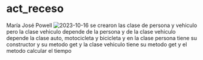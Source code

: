 # act_receso
María José Powell 
![2023-10-16](https://github.com/mjosepc/act_receso/assets/142420543/7d78f29f-58da-49b7-bd5c-b6e940571b6f)
se crearon las clase de persona y vehiculo pero la clase vehiculo depende de la persona y de la clase vehiculo depende la clase auto, motocicleta y bicicleta y en la clase persona tiene su constructor y su metodo get y la clase vehiculo tiene su metodo get y el metodo calcular el tiempo 
